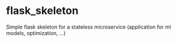 # flask_skeleton
Simple flask skeleton for a stateless microservice (application for ml models, optimization, ...)
